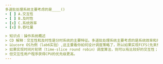 ```yaml
---
多道批处理系统主要考虑的是____()
- [ ] A.交互性
- [ ] B.及时性
- [x] C.系统效率
- [x] D.吞吐量

> 知识点：操作系统概述
> CD 解释：交互性和及时性是分时系统的主要特征。多道批处理系统主要考虑的是系统效率和系统的吞吐量。
> 以ucore OS为例（lab6实验）,这主要看你如何设计调度策略了，所以如果实现FCFS(先来想服务)调度算法，这可以更好地为多道批处理系统服务；
> 如果实现时间片轮转（time-slice round robin）调度算法，则可以有比较好的交互性；如果采用多级反馈队列调度算法，则可以兼顾上述4个选项，
> 但交互性用户程序获得CPU的优先级更高。
---
```

